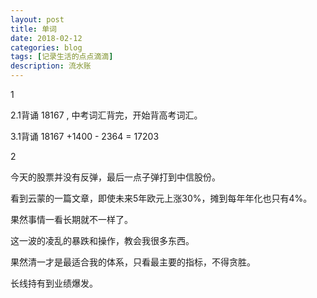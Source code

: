 ```yaml
---
layout: post
title: 单词
date: 2018-02-12
categories: blog
tags: [记录生活的点点滴滴]
description: 流水账
---
```


1 

2.1背诵 18167 , 中考词汇背完，开始背高考词汇。

3.1背诵 18167 +1400 - 2364 = 17203

2

今天的股票并没有反弹，最后一点子弹打到中信股份。

看到云蒙的一篇文章，即使未来5年欧元上涨30%，摊到每年年化也只有4%。

果然事情一看长期就不一样了。

这一波的凌乱的暴跌和操作，教会我很多东西。

果然清一才是最适合我的体系，只看最主要的指标，不得贪胜。

长线持有到业绩爆发。
















